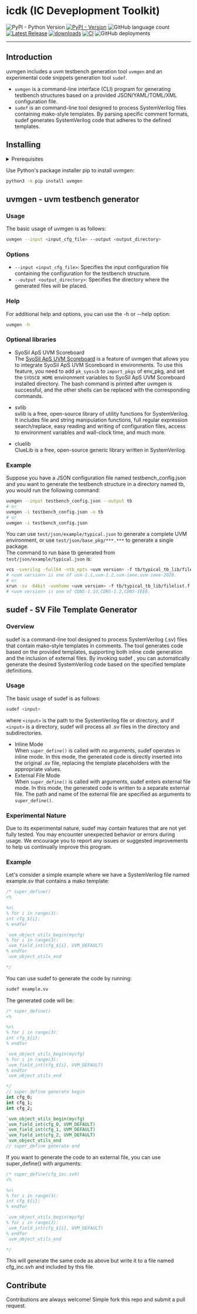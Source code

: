 # icdk (IC Deveplopment Toolkit)  
![PyPI - Python Version](https://img.shields.io/pypi/pyversions/uvmgen)
[![PyPI - Version](https://img.shields.io/pypi/v/uvmgen)](https://pypi.org/project/uvmgen)
![GitHub language count](https://img.shields.io/github/languages/count/Dragon-Git/icdk?logo=python)
[![Latest Release](https://img.shields.io/github/v/release/Dragon-Git/icdk?color=blue&label=Latest%20Release)](https://github.com/Dragon-Git/icdk/releases/latest)
[![downloads](https://pepy.tech/badge/uvmgen)](https://pepy.tech/project/uvmgen)
[![CI](https://github.com/Dragon-Git/icdk/actions/workflows/python-package.yml/badge.svg)](https://github.com/Dragon-Git/icdk/actions/workflows/python-package.yml)
![GitHub deployments](https://img.shields.io/github/deployments/Dragon-Git/icdk/release)

---
## Introduction
uvmgen includes a uvm testbench generation tool `uvmgen` and an experimental code snippets generation tool `sudef`.

- `uvmgen` is a command-line interface (CLI) program for generating testbench structures based on a provided JSON/YAML/TOML/XML configuration file. 
- `sudef` is an command-line tool designed to process SystemVerilog files containing mako-style templates. By parsing specific comment formats, sudef generates SystemVerilog code that adheres to the defined templates.
## Installing
<details>
  <summary>Prerequisites</summary>

- Operating systems
  - Windows
  - Linux
  - macOS
- Python: 3.8 ~ 3.12
</details>

Use Python's package installer pip to install uvmgen:
```bash
python3 -m pip install uvmgen 
```

## uvmgen - uvm testbench generator

### Usage

The basic usage of uvmgen is as follows:
```bash
uvmgen --input <input_cfg_file> --output <output_directory>
```

### Options

- `--input <input_cfg_file>`: Specifies the input configuration file containing the configuration for the testbench structure.  
- `--output <output_directory>`: Specifies the directory where the generated files will be placed.

### Help

For additional help and options, you can use the -h or --help option:

```bash
uvmgen -h
```

### Optional libraries

- SyoSil ApS UVM Scoreboard  
The [SyoSil ApS UVM Scoreboard](https://github.com/Dragon-Git/uvm_syoscb) is a feature of uvmgen that allows you to integrate SyoSil ApS UVM Scoreboard in environments. To use this feature, you need to add `pk_syoscb` to `import_pkgs` of env_pkg, and set the `SYOSCB_HOME` environment variables to SyoSil ApS UVM Scoreboard installed directory. The bash command is printed after uvmgen is successful, and the other shells can be replaced with the corresponding commands.

- svlib  
svlib is a free, open-source library of utility functions for SystemVerilog. It includes file and string manipulation functions, full regular expression search/replace, easy reading and writing of configuration files, access to environment variables and wall-clock time, and much more.

- cluelib  
ClueLib is a free, open-source generic library written in SystemVerilog.
### Example

Suppose you have a JSON configuration file named testbench_config.json and you want to generate the testbench structure in a directory named tb, you would run the following command:

```bash
uvmgen --input testbench_config.json --output tb
# or
uvmgen -i testbench_config.json -o tb
# or
uvmgen -i testbench_config.json
```

You can use `test/json/example/typical.json` to generate a complete UVM environment, or use `test/json/base_pkg/***.***` to generate a single package.  
The command to run base tb generated from `test/json/example/typical.json` is:
```bash                                                                                                                        
vcs -sverilog -full64 -ntb_opts <uvm version> -f tb/typical_tb_lib/filelist.f -R +UVM_TESTNAME=base_test +UVM_TEST_SEQ=typical_vseq
# <uvm version> is one of uvm-1.1,uvm-1.2,uvm-ieee,uvm-ieee-2020.
# or
xrun -sv -64bit -uvmhome <uvm version> -f tb/typical_tb_lib/filelist.f +UVM_TESTNAME=base_test +UVM_TEST_SEQ=typical_vseq
# <uvm version> is one of CDNS-1.1d,CDNS-1.2,CDNS-IEEE.
```


## sudef - SV File Template Generator

### Overview

sudef is a command-line tool designed to process SystemVerilog (.sv) files that contain mako-style templates in comments. The tool generates code based on the provided templates, supporting both inline code generation and the inclusion of external files. By invoking sudef <svfile>, you can automatically generate the desired SystemVerilog code based on the specified template definitions.

### Usage

The basic usage of sudef is as follows:
```bash
sudef <input>
```
where `<input>` is the path to the SystemVerilog file or directory, and if `<input>` is a directory, sudef will process all .sv files in the directory and subdirectories.
- Inline Mode  
When `super_define()` is called with no arguments, sudef operates in inline mode. In this mode, the generated code is directly inserted into the original .sv file, replacing the template placeholders with the appropriate values.
- External File Mode  
When `super_define()` is called with arguments, sudef enters external file mode. In this mode, the generated code is written to a separate external file. The path and name of the external file are specified as arguments to `super_define()`.
### Experimental Nature
Due to its experimental nature, sudef may contain features that are not yet fully tested. You may encounter unexpected behavior or errors during usage. We encourage you to report any issues or suggested improvements to help us continually improve this program.

### Example

Let's consider a simple example where we have a SystemVerilog file named example.sv that contains a mako template:
```systemverilog
/* super_define()
<%

%>\
% for i in range(3):
int cfg_${i};
% endfor

`uvm_object_utils_begin(mycfg)
% for i in range(3):
`uvm_field_int(cfg_${i}, UVM_DEFAULT)
% endfor
`uvm_object_utils_end

*/
```
You can use sudef to generate the code by running:
```bash
sudef example.sv
```
The generated code will be:
```systemverilog
/* super_define()
<%

%>\
% for i in range(3):
int cfg_${i};
% endfor

`uvm_object_utils_begin(mycfg)
% for i in range(3):
`uvm_field_int(cfg_${i}, UVM_DEFAULT)
% endfor
`uvm_object_utils_end

*/
// super_define generate begin
int cfg_0;
int cfg_1;
int cfg_2;

`uvm_object_utils_begin(mycfg)
`uvm_field_int(cfg_0, UVM_DEFAULT)
`uvm_field_int(cfg_1, UVM_DEFAULT)
`uvm_field_int(cfg_2, UVM_DEFAULT)
`uvm_object_utils_end
// super_define generate end
```
If you want to generate the code to an external file, you can use super_define() with arguments:
```systemverilog
/* super_define(cfg_inc.svh)
<%

%>\
% for i in range(3):
int cfg_${i};
% endfor

`uvm_object_utils_begin(mycfg)
% for i in range(3):
`uvm_field_int(cfg_${i}, UVM_DEFAULT)
% endfor
`uvm_object_utils_end

*/
```
This will generate the same code as above but write it to a file named cfg_inc.svh and included by this file.

## Contribute
Contributions are always welcome! Simple fork this repo and submit a pull request.
